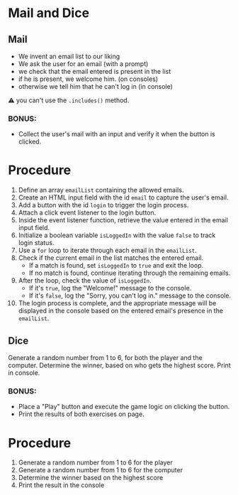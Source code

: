 # Mail and Dice

## Mail

- We invent an email list to our liking
- We ask the user for an email (with a prompt)
- we check that the email entered is present in the list
- if he is present, we welcome him. (on consoles)
- otherwise we tell him that he can't log in (in console)

:warning: you can't use the `.includes()` method.

### BONUS:

- Collect the user's mail with an input and verify it when the button is clicked.

# Procedure

1. Define an array `emailList` containing the allowed emails.
2. Create an HTML input field with the id `email` to capture the user's email.
3. Add a button with the id `login` to trigger the login process.
4. Attach a click event listener to the login button.
5. Inside the event listener function, retrieve the value entered in the email input field.
6. Initialize a boolean variable `isLoggedIn` with the value `false` to track login status.
7. Use a `for` loop to iterate through each email in the `emailList`.
8. Check if the current email in the list matches the entered email.
   - If a match is found, set `isLoggedIn` to `true` and exit the loop.
   - If no match is found, continue iterating through the remaining emails.
9. After the loop, check the value of `isLoggedIn`.
   - If it's `true`, log the "Welcome!" message to the console.
   - If it's `false`, log the "Sorry, you can't log in." message to the console.
10. The login process is complete, and the appropriate message will be displayed in the console based on the entered email's presence in the `emailList`.

## Dice

Generate a random number from 1 to 6, for both the player and the computer.
Determine the winner, based on who gets the highest score.
Print in console.

### BONUS:

- Place a "Play" button and execute the game logic on clicking the button.
- Print the results of both exercises on page.

# Procedure

1. Generate a random number from 1 to 6 for the player
2. Generate a random number from 1 to 6 for the computer
3. Determine the winner based on the highest score
4. Print the result in the console
